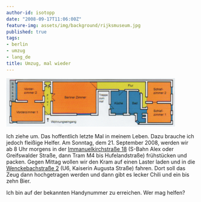 ```yaml
---
author-id: isotopp
date: "2008-09-17T11:06:00Z"
feature-img: assets/img/background/rijksmuseum.jpg
published: true
tags:
- berlin
- umzug
- lang_de
title: Umzug, mal wieder
---
```


![](/uploads/wenckebachstrasse.png)

Ich ziehe um.
Das hoffentlich letzte Mal in meinem Leben.
Dazu brauche ich jedoch fleißige Helfer.
Am Sonntag, dem 21. September 2008, werden wir ab 8 Uhr morgens in der 
[Immanuelkirchstraße 18](http://maps.google.com/maps?f=q&hl=en&geocode=&q=immanuelkirchstra%C3%9Fe+18,berlin&sll=37.0625,-95.677068&sspn=76.168433,106.347656&ie=UTF8&ll=52.531509,13.427181&spn=0.007388,0.012982&z=16)
(S-Bahn Alex oder Greifswalder Straße, dann Tram M4 bis Hufelandstraße) frühstücken und packen.
Gegen Mittag wollen wir den Kram auf einen Laster laden und in die 
[Wenckebachstraße 2](http://maps.google.com/maps?f=q&hl=en&geocode=&q=Wenckebachstrasse+2,berlin&sll=52.531509,13.427181&sspn=0.007388,0.012982&ie=UTF8&z=16)
(U6, Kaiserin Augusta Straße) fahren. 
Dort soll das Zeug dann hochgetragen werden und dann gibt es lecker Chili und ein bis zehn Bier.

Ich bin auf der bekannten Handynummer zu erreichen. Wer mag helfen?
